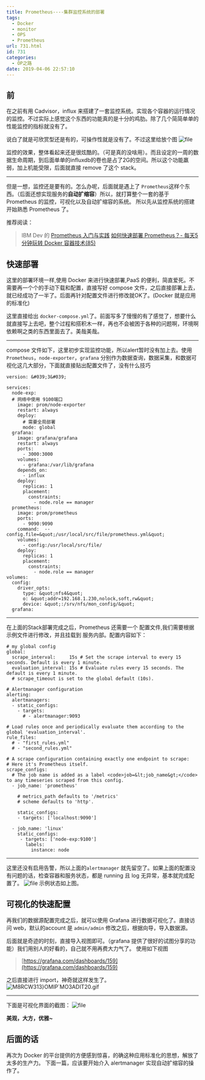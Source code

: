 ```yaml
---
title: Prometheus----集群监控系统的部署
tags:
  - Docker
  - monitor
  - OPS
  - Prometheus
url: 731.html
id: 731
categories:
  - OP之路
date: 2019-04-06 22:57:10
---
```


前
-

在之前有用 Cadvisor，influx 来搭建了一套监控系统。实现各个容器的运行情况的监控。不过实际上感觉这个东西的功能真的是十分的鸡肋。除了几个简简单单的性能监控的指标就没有了。

说白了就是可欣赏型还是有的，可操作性就是没有了。不过这里给放个图 ![file](https://i.loli.net/2019/04/05/5ca75c35726b6.png)

监控的效果，整体看起来还是很炫酷的。（可是真的没啥用）。而且设定的一周的数据生命周期，到后面单单的influxdb的卷也是占了2G的空间。所以这个功能羸弱，加上机能受限，后面就直接 remove 了这个 stack。

* * *

但是一想，监控还是要有的。怎么办呢，后面就是遇上了 `Prometheus`这样个东西。（后面还想实现服务的**自动扩缩容**）所以，就打算整个一套的基于 Prometheus 的监控，可视化以及自动扩缩容的系统。 所以先从监控系统的搭建开始熟悉 Prometheus 了。

推荐阅读：

> IBM Dev 的 [Prometheus 入门与实践](https://www.ibm.com/developerworks/cn/cloud/library/cl-lo-prometheus-getting-started-and-practice/index.html) [如何快速部署 Prometheus？- 每天5分钟玩转 Docker 容器技术(85)](https://www.ibm.com/developerworks/community/blogs/132cfa78-44b0-4376-85d0-d3096cd30d3f/entry/%E5%A6%82%E4%BD%95%E5%BF%AB%E9%80%9F%E9%83%A8%E7%BD%B2_Prometheus_%E6%AF%8F%E5%A4%A95%E5%88%86%E9%92%9F%E7%8E%A9%E8%BD%AC_Docker_%E5%AE%B9%E5%99%A8%E6%8A%80%E6%9C%AF_85?lang=en)

快速部署
----

这里的部署环境一样,使用 Docker 来进行快速部署,PaaS 的便利，简直爱死。不需要再一个个的手动下载和配置，直接写好 compose 文件，之后直接部署上去，就已经成功了一半了。后面再针对配置文件进行修改就OK了。(Docker 就是应用的标准化)

这里直接给出 `docker-compose.yml`了。前面写多了慢慢的有了感觉了，想要什么就直接写上去吧，整个过程和搭积木一样，再也不会被困于各种的问题啊，环境啊依赖啊之类的东西里面去了。美哉美哉。

* * *

compose 文件如下，这里初步实现监控功能，所以alert暂时没有加上去。使用 `Prometheus`，`node-exporter`，`grafana` 分别作为数据查询，数据采集，和数据可视化这几大部分，下面就直接贴出配置文件了，没有什么技巧

    version: &#039;3&#039;
    
    services:
      node-exp:
      # 网络中使用 9100端口
        image: prom/node-exporter 
        restart: always
        deploy:
          # 需要全局部署
          mode: global
      grafana:
        image: grafana/grafana
        restart: always
        ports:
          - 3000:3000
        volumes:
          - grafana:/var/lib/grafana
        depends_on:
          - influx
        deploy:
          replicas: 1
          placement:
            constraints:
              - node.role == manager
      prometheus:
        image: prom/prometheus
        ports:
          - 9090:9090
        command:  --config.file=&quot;/usr/local/src/file/prometheus.yml&quot;
        volumes:
          - config:/usr/local/src/file/
        deploy:
          replicas: 1
          placement:
            constraints:
              - node.role == manager
    volumes:
      config:
        driver_opts:
          type: &quot;nfs4&quot;
          o: &quot;addr=192.168.1.230,nolock,soft,rw&quot;
          device: &quot;:/srv/nfs/mon_config/&quot;
      grafana:

* * *

在上面的Stack部署完成之后，Prometheus 还需要一个 配置文件,我们需要根据示例文件进行修改，并且挂载到 服务内部。配置内容如下：

    # my global config
    global:
      scrape_interval:     15s # Set the scrape interval to every 15 seconds. Default is every 1 minute.
      evaluation_interval: 15s # Evaluate rules every 15 seconds. The default is every 1 minute.
      # scrape_timeout is set to the global default (10s).
    
    # Alertmanager configuration
    alerting:
      alertmanagers:
      - static_configs:
        - targets:
          # - alertmanager:9093
    
    # Load rules once and periodically evaluate them according to the global 'evaluation_interval'.
    rule_files:
      # - "first_rules.yml"
      # - "second_rules.yml"
    
    # A scrape configuration containing exactly one endpoint to scrape:
    # Here it's Prometheus itself.
    scrape_configs:
      # The job name is added as a label <code>job=&lt;job_name&gt;</code> to any timeseries scraped from this config.
      - job_name: 'prometheus'
    
        # metrics_path defaults to '/metrics'
        # scheme defaults to 'http'.
    
        static_configs:
        - targets: ['localhost:9090']
    
      - job_name: 'linux'
        static_configs:
         - targets: ['node-exp:9100']
           labels:
             instance: node
    

* * *

这里还没有启用告警，所以上面的`alertmanager` 就先留空了。如果上面的配置没有问题的话，检查容器和服务状态，都是 running 且 log 无异常，基本就完成配置了。 ![file](https://i.loli.net/2019/04/06/5ca8bc3bbff4b.png) 示例状态如上图。

可视化的快速配置
--------

再我们的数据源配置完成之后，就可以使用 Grafana 进行数据可视化了。直接访问 web，默认的account 是 `admin/admin` 修改之后，根据向导，导入数据源。

后面就是奇迹的时刻，直接导入视图即可。（grafana 提供了很好的试图分享的功能）我们用别人的好看的，自己就不用再费大力气了。 使用如下视图

> [https://grafana.com/dashboards/159](https://grafana.com/dashboards/159)

之后直接进行 import，神奇就这样发生了。 ![M8RCW313}OMIP`MO3ADIT20.gif](https://i.loli.net/2019/04/06/5ca8bd715bdae.gif)

* * *

下面是可视化界面的截图： ![file](https://i.loli.net/2019/04/06/5ca8bdcec36fc.png)

**美观，大方，优雅~**

后面的话
----

再次为 Docker 的平台提供的方便感到惊喜，的确这种应用标准化的思想，解放了太多的生产力。 下面一篇，应该要开始介入 alertmanager 实现自动扩缩容的操作了。
